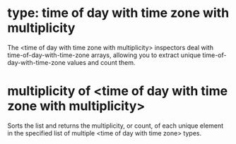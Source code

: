 # type: time of day with time zone with multiplicity

The &lt;time of day with time zone with multiplicity&gt; inspectors deal with time-of-day-with-time-zone arrays, allowing you to extract unique time-of-day-with-time-zone values and count them.

# multiplicity of &lt;time of day with time zone with multiplicity&gt;

Sorts the list and returns the multiplicity, or count, of each unique element in the specified list of multiple &lt;time of day with time zone&gt; types.
